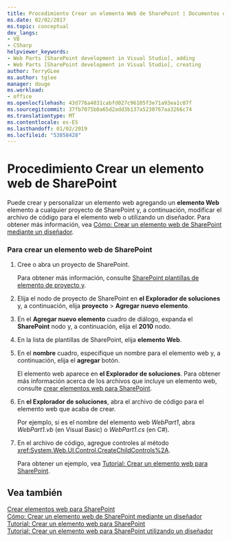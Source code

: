 ```yaml
---
title: Procedimiento Crear un elemento Web de SharePoint | Documentos de Microsoft
ms.date: 02/02/2017
ms.topic: conceptual
dev_langs:
- VB
- CSharp
helpviewer_keywords:
- Web Parts [SharePoint development in Visual Studio], adding
- Web Parts [SharePoint development in Visual Studio], creating
author: TerryGLee
ms.author: tglee
manager: douge
ms.workload:
- office
ms.openlocfilehash: 43d776a4031cabfd027c96105f3e71a93ea1c07f
ms.sourcegitcommit: 37fb7075b0a65d2add3b137a5230767aa3266c74
ms.translationtype: MT
ms.contentlocale: es-ES
ms.lasthandoff: 01/02/2019
ms.locfileid: "53858428"
---
```

# <a name="how-to-create-a-sharepoint-web-part"></a>Procedimiento Crear un elemento web de SharePoint
  Puede crear y personalizar un elemento web agregando un **elemento Web** elemento a cualquier proyecto de SharePoint y, a continuación, modificar el archivo de código para el elemento web o utilizando un diseñador. Para obtener más información, vea [Cómo: Crear un elemento web de SharePoint mediante un diseñador](../sharepoint/how-to-create-a-sharepoint-web-part-by-using-a-designer.md).  
  
### <a name="to-create-a-sharepoint-web-part"></a>Para crear un elemento web de SharePoint
  
1.  Cree o abra un proyecto de SharePoint.  
  
     Para obtener más información, consulte [SharePoint plantillas de elemento de proyecto y](../sharepoint/sharepoint-project-and-project-item-templates.md).  
  
2.  Elija el nodo de proyecto de SharePoint en **el Explorador de soluciones** y, a continuación, elija **proyecto** > **Agregar nuevo elemento**.  
  
3.  En el **Agregar nuevo elemento** cuadro de diálogo, expanda el **SharePoint** nodo y, a continuación, elija el **2010** nodo.  
  
4.  En la lista de plantillas de SharePoint, elija **elemento Web**.  
  
5.  En el **nombre** cuadro, especifique un nombre para el elemento web y, a continuación, elija el **agregar** botón.  
  
     El elemento web aparece en **el Explorador de soluciones**. Para obtener más información acerca de los archivos que incluye un elemento web, consulte [crear elementos web para SharePoint](../sharepoint/creating-web-parts-for-sharepoint.md).  
  
6.  En **el Explorador de soluciones**, abra el archivo de código para el elemento web que acaba de crear.  
  
     Por ejemplo, si es el nombre del elemento web *WebPart1*, abra *WebPart1.vb* (en Visual Basic) o *WebPart1.cs* (en C#).  
  
7.  En el archivo de código, agregue controles al método <xref:System.Web.UI.Control.CreateChildControls%2A>.  
  
     Para obtener un ejemplo, vea [Tutorial: Crear un elemento web para SharePoint](../sharepoint/walkthrough-creating-a-web-part-for-sharepoint.md).  
  
## <a name="see-also"></a>Vea también
 [Crear elementos web para SharePoint](../sharepoint/creating-web-parts-for-sharepoint.md)   
 [Cómo: Crear un elemento web de SharePoint mediante un diseñador](../sharepoint/how-to-create-a-sharepoint-web-part-by-using-a-designer.md)   
 [Tutorial: Crear un elemento web para SharePoint](../sharepoint/walkthrough-creating-a-web-part-for-sharepoint.md)   
 [Tutorial: Crear un elemento web para SharePoint utilizando un diseñador](../sharepoint/walkthrough-creating-a-web-part-for-sharepoint-by-using-a-designer.md)  
